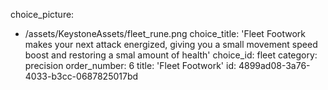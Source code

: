 choice_picture:
  - /assets/KeystoneAssets/fleet_rune.png
choice_title: 'Fleet Footwork makes your next attack energized, giving you a small movement speed boost and restoring a smal amount of health'
choice_id: fleet
category: precision
order_number: 6
title: 'Fleet Footwork'
id: 4899ad08-3a76-4033-b3cc-0687825017bd
